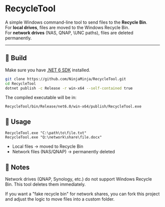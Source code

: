 # RecycleTool

A simple Windows command-line tool to send files to the **Recycle Bin**.  
For **local drives**, files are moved to the Windows Recycle Bin.  
For **network drives** (NAS, QNAP, \\UNC paths), files are deleted permanently.

---

## 🔧 Build

Make sure you have [.NET 6 SDK](https://dotnet.microsoft.com/en-us/download) installed.

```bash
git clone https://github.com/NinjaMinja/RecycleTool.git
cd RecycleTool
dotnet publish -c Release -r win-x64 --self-contained true

```  
The compiled executable will be in:
```
RecycleTool/bin/Release/net6.0/win-x64/publish/RecycleTool.exe
```

## 🚀 Usage

```
RecycleTool.exe "C:\path\to\file.txt"
RecycleTool.exe "Q:\network\share\file.docx"
```
* Local files → moved to Recycle Bin
* Network files (NAS/QNAP) → permanently deleted

## 📌 Notes

Network drives (QNAP, Synology, etc.) do not support Windows Recycle Bin.
This tool deletes them immediately.

If you want a "fake recycle bin" for network shares, you can fork this project and adjust the logic to move files into a custom folder.
